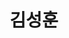 ---
name: firepizza
title: 김성훈
image: /files/authors/firepizza.jpg
email: dev.firepizza@gmail.com
---